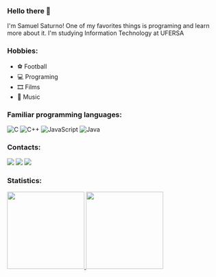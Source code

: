 ### Hello there 👋
I'm Samuel Saturno! One of my favorites things is programing and learn more about it.
I'm studying Information Technology at UFERSA

### Hobbies:
+ ⚽ Football
+ 💻 Programing
+ 🎞️ Films
+ 🎵 Music

### Familiar programming languages:

![C](https://img.shields.io/badge/c-%2300599C.svg?style=for-the-badge&logo=c&logoColor=white) ![C++](https://img.shields.io/badge/c++-%2300599C.svg?style=for-the-badge&logo=c%2B%2B&logoColor=white) <!--![Python](https://img.shields.io/badge/python-3670A0?style=for-the-badge&logo=python&logoColor=ffdd54)--> ![JavaScript](https://img.shields.io/badge/javascript-%23323330.svg?style=for-the-badge&logo=javascript&logoColor=%23F7DF1E) ![Java](https://img.shields.io/badge/Java-ED8B00?style=for-the-badge&logo=openjdk&logoColor=white)
  
<!--
<div>
<a> <img loading="lazy" src="https://img.shields.io/visual-studio-marketplace/release-date/:extensionId" target="_blank"></a>
</div>
-->

### Contacts:

<div>
<a href="https://instagram.com/saturno_samuel?igshid=NzZIODBkYWE4Ng==" target="_blank"><img loading="lazy" src="https://img.shields.io/badge/-Instagram-%23E4405F?style=for-the-badge&logo=instagram&logoColor=white" target="_blank"></a>
<a href = "mailto:contato@samuelsaturno058@gmail.com"><img loading="lazy" src="https://img.shields.io/badge/Gmail-D14836?style=for-the-badge&logo=gmail&logoColor=white" target="_blank"></a>
<a href="https://www.linkedin.com/in/samuel-de-almeida-saturno-3b63a320b/" target="_blank"><img loading="lazy" src="https://img.shields.io/badge/-LinkedIn-%230077B5?style=for-the-badge&logo=linkedin&logoColor=white" target="_blank"></a>   
</div>

### Statistics:
<div>
<a href="https://github.com/Samuel-Saturno">

<img loading="lazy" height="180em" src="https://github-readme-stats.vercel.app/api/top-langs/?username=Samuel-Saturno&layout=compact&langs_count=7&theme=dracula"/>

<img loading="lazy" height="180em" src="https://github-readme-stats.vercel.app/api?username=Samuel-Saturno&show_icons=true&theme=dracula&include_all_commits=true&count_private=true"/>
</div>
